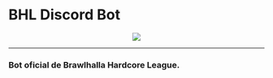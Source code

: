 # BHL Discord Bot

<p align="center">

<img src="https://static.wikia.nocookie.net/brawlhalla_gamepedia/images/5/5c/Battlepass_BP3_Logo.gif/revision/latest/scale-to-width-down/600?cb=20210224"> 
</p>

<hr>

### Bot oficial de Brawlhalla Hardcore League.
